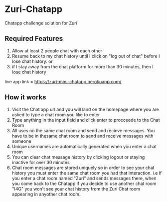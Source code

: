 # Zuri-Chatapp
Chatapp challenge solution for Zuri

## Required Features
1. Allow at least 2 people chat with each other
2. Resume back to my chat history until I click on "log out of chat" before I lose chat history. or
3. if I stay away from the chat platform for more than 30 minutes, then I lose chat history

live app link = https://zuri-mini-chatapp.herokuapp.com/

## How it works
1. Visit the Chat app url and you will land on the homepage where you are asked to type a chat room you like to enter
2. Type anything in the input field and click enter to procceede to the Chat Room
3. All uses no the same chat room and send and recieve messages. You have to be in thesame chat room to send and receive messages with someone
4. Unique usernames are automatically generated when you enter a chat room
5. You can clear chat message history by clicking logout or staying inactive for over 30 minutes
6. Chat room messages are stored uniquely so in order to see your chat history you must enter the same chat room you had that interaction. i.e If you enter a chat room named "Zuri" and sends messages there, when you come back to the Chatapp if you decide to use another chat room "I4G" you won't see your chat history from the Zuri Chat room appearing in anyother chat room. 
